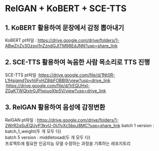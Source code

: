 # RelGAN + KoBERT + SCE-TTS
## 1. KoBERT 활용하여 문장에서 감정 뽑아내기
KoBERT pt파일 : https://drive.google.com/drive/folders/1-ABwZnZv3Ozsvi1nZzndGJtTM98EdJNN?usp=share_link
## 2. SCE-TTS 활용하여 녹음한 사람 목소리로 TTS 진행
SCE-TTS pt파일 :https://drive.google.com/file/d/1Nt0R-L1HsjgmdTpyhIjFvHZ8ibFOBBl9/view?usp=drive_link
               :https://drive.google.com/file/d/1rEQUHxl-ZGaKTWQtxtr0JPIxpuoXtp5V/view?usp=drive_link
## 3. RelGAN 활용하여 음성에 감정변환
RelGAN pt파일 : https://drive.google.com/drive/folders/1-2WrR2qSuEQUyP3kvU-0U1vXc5bpJ8MC?usp=share_link
batch 1 version : batch_1_weight(두 개 모두 다)<br/>
batch 5 version : middletosad(두 개 모두 다)<br/>
프로젝트에 필요한 인공지능 모델 수정하는 과정을 기록하는 레포지토리

